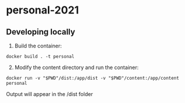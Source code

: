 # personal-2021

## Developing locally

1. Build the container:

```
docker build . -t personal
```

2. Modify the content directory and run the container:

```
docker run -v "$PWD"/dist:/app/dist -v "$PWD"/content:/app/content personal

```

Output will appear in the /dist folder
